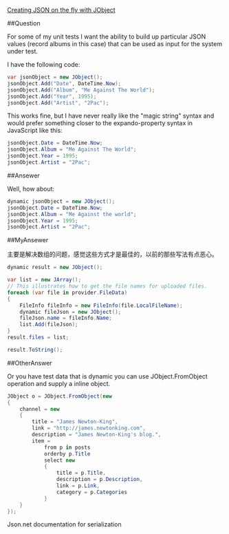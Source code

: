﻿[Creating JSON on the fly with JObject](http://stackoverflow.com/questions/18246716/creating-json-on-the-fly-with-jobject)

##Question

For some of my unit tests I want the ability to build up particular JSON values (record albums in this case) that
 can be used as input for the system under test.

I have the following code:

```cs
var jsonObject = new JObject();
jsonObject.Add("Date", DateTime.Now);
jsonObject.Add("Album", "Me Against The World");
jsonObject.Add("Year", 1995);
jsonObject.Add("Artist", "2Pac");
```
This works fine, but I have never really like the "magic string" syntax and would prefer something closer to the 
expando-property syntax in JavaScript like this:

```cs
jsonObject.Date = DateTime.Now;
jsonObject.Album = "Me Against The World";
jsonObject.Year = 1995;
jsonObject.Artist = "2Pac";
```

##Ansewer

Well, how about:

```c#
dynamic jsonObject = new JObject();
jsonObject.Date = DateTime.Now;
jsonObject.Album = "Me Against the world";
jsonObject.Year = 1995;
jsonObject.Artist = "2Pac";
```

##MyAnsewer

主要是解决数组的问题，感觉这些方式才是最佳的，以前的那些写法有点恶心。

```cs
dynamic result = new JObject();

var list = new JArray();
// This illustrates how to get the file names for uploaded files.
foreach (var file in provider.FileData)
{
    FileInfo fileInfo = new FileInfo(file.LocalFileName);
    dynamic fileJson = new JObject();
    fileJson.name = fileInfo.Name;
    list.Add(fileJson);
}
result.files = list;

result.ToString();
```

##OtherAnswer

Or you have test data that is dynamic you can use JObject.FromObject operation and supply a inline object.

```cs
JObject o = JObject.FromObject(new
{
    channel = new
    {
        title = "James Newton-King",
        link = "http://james.newtonking.com",
        description = "James Newton-King's blog.",
        item =
            from p in posts
            orderby p.Title
            select new
            {
                title = p.Title,
                description = p.Description,
                link = p.Link,
                category = p.Categories
            }
    }
});
```

Json.net documentation for serialization